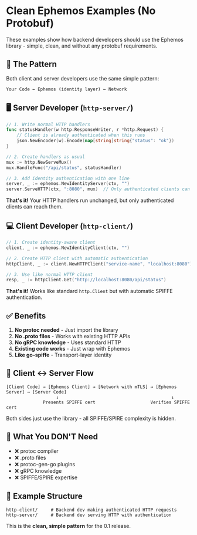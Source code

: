 # Clean Ephemos Examples (No Protobuf)

These examples show how backend developers should use the Ephemos library - simple, clean, and without any protobuf requirements.

## 🎯 **The Pattern**

Both client and server developers use the same simple pattern:

```
Your Code ← Ephemos (identity layer) ← Network
```

## 🖥️ **Server Developer** (`http-server/`)

```go
// 1. Write normal HTTP handlers
func statusHandler(w http.ResponseWriter, r *http.Request) {
    // Client is already authenticated when this runs
    json.NewEncoder(w).Encode(map[string]string{"status": "ok"})
}

// 2. Create handlers as usual
mux := http.NewServeMux()
mux.HandleFunc("/api/status", statusHandler)

// 3. Add identity authentication with one line
server, _ := ephemos.NewIdentityServer(ctx, "")
server.ServeHTTP(ctx, ":8080", mux)  // Only authenticated clients can connect
```

**That's it!** Your HTTP handlers run unchanged, but only authenticated clients can reach them.

## 💻 **Client Developer** (`http-client/`)

```go
// 1. Create identity-aware client
client, _ := ephemos.NewIdentityClient(ctx, "")

// 2. Create HTTP client with automatic authentication
httpClient, _ := client.NewHTTPClient("service-name", "localhost:8080")

// 3. Use like normal HTTP client
resp, _ := httpClient.Get("http://localhost:8080/api/status")
```

**That's it!** Works like standard `http.Client` but with automatic SPIFFE authentication.

## ✅ **Benefits**

1. **No protoc needed** - Just import the library
2. **No .proto files** - Works with existing HTTP APIs  
3. **No gRPC knowledge** - Uses standard HTTP
4. **Existing code works** - Just wrap with Ephemos
5. **Like go-spiffe** - Transport-layer identity

## 🔄 **Client ↔ Server Flow**

```
[Client Code] → [Ephemos Client] → [Network with mTLS] → [Ephemos Server] → [Server Code]
                   ↓                                           ↓
              Presents SPIFFE cert                     Verifies SPIFFE cert
```

Both sides just use the library - all SPIFFE/SPIRE complexity is hidden.

## 🚫 **What You DON'T Need**

- ❌ protoc compiler
- ❌ .proto files  
- ❌ protoc-gen-go plugins
- ❌ gRPC knowledge
- ❌ SPIFFE/SPIRE expertise

## 📁 **Example Structure**

```
http-client/     # Backend dev making authenticated HTTP requests
http-server/     # Backend dev serving HTTP with authentication  
```

This is the **clean, simple pattern** for the 0.1 release.
